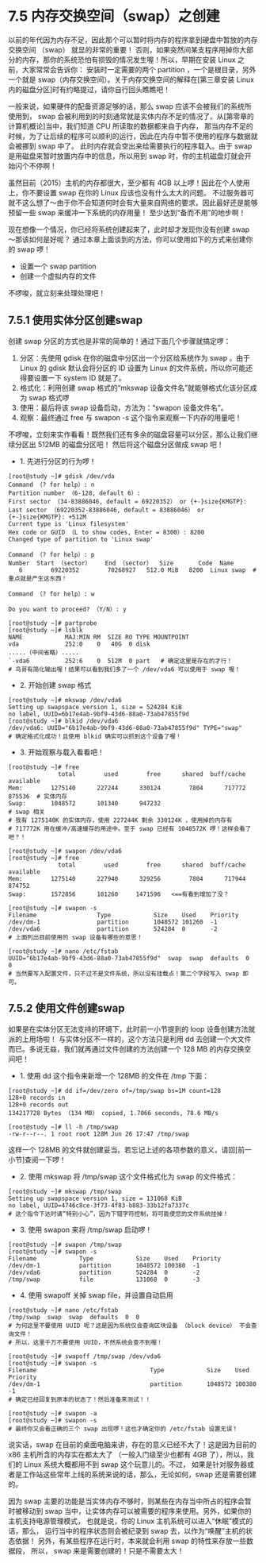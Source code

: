 # 7.5 内存交换空间（swap）之创建

以前的年代因为内存不足，因此那个可以暂时将内存的程序拿到硬盘中暂放的内存交换空间 （swap） 就显的非常的重要！ 否则，如果突然间某支程序用掉你大部分的内存，那你的系统恐怕有损毁的情况发生喔！所以，早期在安装 Linux 之前，大家常常会告诉你： 安装时一定需要的两个 partition ，一个是根目录，另外一个就是 swap（内存交换空间）。关于内存交换空间的解释在[第三章安装 Linux 内的磁盘分区]时有约略提过，请你自行回头瞧瞧吧！

一般来说，如果硬件的配备资源足够的话，那么 swap 应该不会被我们的系统所使用到， swap 会被利用到的时刻通常就是实体内存不足的情况了。从[第零章的计算机概论]当中，我们知道 CPU 所读取的数据都来自于内存， 那当内存不足的时候，为了让后续的程序可以顺利的运行，因此在内存中暂不使用的程序与数据就会被挪到 swap 中了。 此时内存就会空出来给需要执行的程序载入。由于 swap 是用磁盘来暂时放置内存中的信息，所以用到 swap 时，你的主机磁盘灯就会开始闪个不停啊！

虽然目前（2015）主机的内存都很大，至少都有 4GB 以上啰！因此在个人使用上，你不要设置 swap 在你的 Linux 应该也没有什么太大的问题。 不过服务器可就不这么想了～由于你不会知道何时会有大量来自网络的要求，因此最好还是能够预留一些 swap 来缓冲一下系统的内存用量！ 至少达到“备而不用”的地步啊！

现在想像一个情况，你已经将系统创建起来了，此时却才发现你没有创建 swap ～那该如何是好呢？ 通过本章上面谈到的方法，你可以使用如下的方式来创建你的 swap 啰！

-   设置一个 swap partition
-   创建一个虚拟内存的文件

不啰唆，就立刻来处理处理吧！

## 7.5.1 使用实体分区创建swap

创建 swap 分区的方式也是非常的简单的！通过下面几个步骤就搞定啰：

1.  分区：先使用 gdisk 在你的磁盘中分区出一个分区给系统作为 swap 。由于 Linux 的 gdisk 默认会将分区的 ID 设置为 Linux 的文件系统，所以你可能还得要设置一下 system ID 就是了。
2.  格式化：利用创建 swap 格式的“mkswap 设备文件名”就能够格式化该分区成为 swap 格式啰
3.  使用：最后将该 swap 设备启动，方法为：“swapon 设备文件名”。
4.  观察：最终通过 free 与 swapon -s 这个指令来观察一下内存的用量吧！

不啰唆，立刻来实作看看！既然我们还有多余的磁盘容量可以分区，那么让我们继续分区出 512MB 的磁盘分区吧！ 然后将这个磁盘分区做成 swap 吧！

-   1\. 先进行分区的行为啰！

```shell
[root@study ~]# gdisk /dev/vda
Command （? for help）: n
Partition number （6-128, default 6）:
First sector （34-83886046, default = 69220352） or {+-}size{KMGTP}:
Last sector （69220352-83886046, default = 83886046） or {+-}size{KMGTP}: +512M
Current type is 'Linux filesystem'
Hex code or GUID （L to show codes, Enter = 8300）: 8200
Changed type of partition to 'Linux swap'

Command （? for help）: p
Number  Start （sector）    End （sector）  Size       Code  Name
   6        69220352        70268927   512.0 MiB   8200  Linux swap  # 重点就是产生这东西！

Command （? for help）: w

Do you want to proceed? （Y/N）: y

[root@study ~]# partprobe
[root@study ~]# lsblk
NAME            MAJ:MIN RM  SIZE RO TYPE MOUNTPOINT
vda             252:0    0   40G  0 disk
.....（中间省略）.....
`-vda6          252:6    0  512M  0 part   # 确定这里是存在的才行！
# 鸟哥有简化输出喔！结果可以看到我们多了一个 /dev/vda6 可以使用于 swap 喔！
```

-   2\. 开始创建 swap 格式

```shell
[root@study ~]# mkswap /dev/vda6
Setting up swapspace version 1, size = 524284 KiB
no label, UUID=6b17e4ab-9bf9-43d6-88a0-73ab47855f9d
[root@study ~]# blkid /dev/vda6
/dev/vda6: UUID="6b17e4ab-9bf9-43d6-88a0-73ab47855f9d" TYPE="swap"
# 确定格式化成功！且使用 blkid 确实可以抓到这个设备了喔！
```

-   3\. 开始观察与载入看看吧！

```shell
[root@study ~]# free
              total        used        free      shared  buff/cache   available
Mem:        1275140      227244      330124        7804      717772      875536  # 实体内存
Swap:       1048572      101340      947232                                      # swap 相关
# 我有 1275140K 的实体内存，使用 227244K 剩余 330124K ，使用掉的内存有
# 717772K 用在缓冲/高速缓存的用途中。至于 swap 已经有 1048572K 啰！这样会看了吧？！

[root@study ~]# swapon /dev/vda6
[root@study ~]# free
              total        used        free      shared  buff/cache   available
Mem:        1275140      227940      329256        7804      717944      874752
Swap:       1572856      101260     1471596   <==有看到增加了没？

[root@study ~]# swapon -s
Filename                 Type            Size    Used    Priority
/dev/dm-1                partition       1048572 101260  -1
/dev/vda6                partition       524284  0       -2
# 上面列出目前使用的 swap 设备有哪些的意思！

[root@study ~]# nano /etc/fstab
UUID="6b17e4ab-9bf9-43d6-88a0-73ab47855f9d"  swap  swap  defaults  0  0
# 当然要写入配置文件，只不过不是文件系统，所以没有挂载点！第二个字段写入 swap 即可。
```

## 7.5.2 使用文件创建swap

如果是在实体分区无法支持的环境下，此时前一小节提到的 loop 设备创建方法就派的上用场啦！ 与实体分区不一样的，这个方法只是利用 dd 去创建一个大文件而已。多说无益，我们就再通过文件创建的方法创建一个 128 MB 的内存交换空间吧！

-   1\. 使用 dd 这个指令来新增一个 128MB 的文件在 /tmp 下面：

```shell
[root@study ~]# dd if=/dev/zero of=/tmp/swap bs=1M count=128
128+0 records in
128+0 records out
134217728 Bytes （134 MB） copied, 1.7066 seconds, 78.6 MB/s

[root@study ~]# ll -h /tmp/swap
-rw-r--r--. 1 root root 128M Jun 26 17:47 /tmp/swap
```

这样一个 128MB 的文件就创建妥当。若忘记上述的各项参数的意义，请回[前一小节]查阅一下啰！

-   2\. 使用 mkswap 将 /tmp/swap 这个文件格式化为 swap 的文件格式：

```shell
[root@study ~]# mkswap /tmp/swap
Setting up swapspace version 1, size = 131068 KiB
no label, UUID=4746c8ce-3f73-4f83-b883-33b12fa7337c
# 这个指令下达时请“特别小心”，因为下错字符控制，将可能使您的文件系统挂掉！
```

-   3\. 使用 swapon 来将 /tmp/swap 启动啰！

```shell
[root@study ~]# swapon /tmp/swap
[root@study ~]# swapon -s
Filename            Type            Size    Used    Priority
/dev/dm-1           partition       1048572 100380  -1
/dev/vda6           partition       524284  0       -2
/tmp/swap           file            131068  0       -3
```

-   4\. 使用 swapoff 关掉 swap file，并设置自动启用

```shell
[root@study ~]# nano /etc/fstab
/tmp/swap  swap  swap  defaults  0  0
# 为何这里不要使用 UUID 呢？这是因为系统仅会查询区块设备 （block device） 不会查询文件！
# 所以，这里千万不要使用 UUID，不然系统会查不到喔！

[root@study ~]# swapoff /tmp/swap /dev/vda6
[root@study ~]# swapon -s
Filename                                Type            Size    Used    Priority
/dev/dm-1                               partition       1048572 100380  -1
# 确定已经回复到原本的状态了！然后准备来测试！！

[root@study ~]# swapon -a
[root@study ~]# swapon -s
# 最终你又会看正确的三个 swap 出现啰！这也才确定你的 /etc/fstab 设置无误！
```

说实话，swap 在目前的桌面电脑来讲，存在的意义已经不大了！这是因为目前的 x86 主机所含的内存实在都太大了 （一般入门级至少也都有 4GB 了），所以，我们的 Linux 系统大概都用不到 swap 这个玩意儿的。不过， 如果是针对服务器或者是工作站这些常年上线的系统来说的话，那么，无论如何，swap 还是需要创建的。

因为 swap 主要的功能是当实体内存不够时，则某些在内存当中所占的程序会暂时被移动到 swap 当中，让实体内存可以被需要的程序来使用。另外，如果你的主机支持电源管理模式， 也就是说，你的 Linux 主机系统可以进入“休眠”模式的话，那么， 运行当中的程序状态则会被纪录到 swap 去，以作为“唤醒”主机的状态依据！ 另外，有某些程序在运行时，本来就会利用 swap 的特性来存放一些数据段， 所以， swap 来是需要创建的！只是不需要太大！
